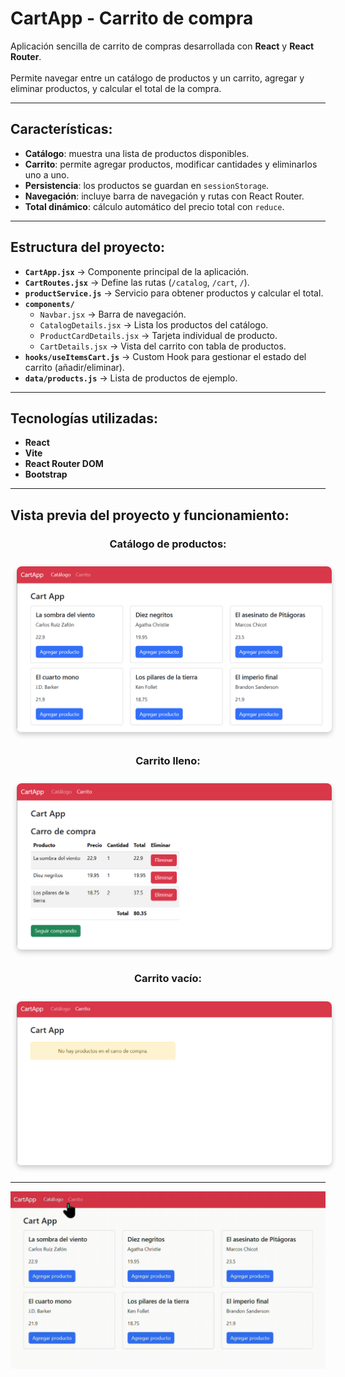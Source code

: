 # CartApp - Carrito de compra

Aplicación sencilla de carrito de compras desarrollada con **React** y **React Router**.  
<br>
Permite navegar entre un catálogo de productos y un carrito, agregar y eliminar productos, y calcular el total de la compra.

---

## Características:

- **Catálogo**: muestra una lista de productos disponibles.  
- **Carrito**: permite agregar productos, modificar cantidades y eliminarlos uno a uno.  
- **Persistencia**: los productos se guardan en `sessionStorage`.  
- **Navegación**: incluye barra de navegación y rutas con React Router.  
- **Total dinámico**: cálculo automático del precio total con `reduce`.

---

## Estructura del proyecto:

- **`CartApp.jsx`** → Componente principal de la aplicación.  
- **`CartRoutes.jsx`** → Define las rutas (`/catalog`, `/cart`, `/`).  
- **`productService.js`** → Servicio para obtener productos y calcular el total.  
- **`components/`**  
  - `Navbar.jsx` → Barra de navegación.  
  - `CatalogDetails.jsx` → Lista los productos del catálogo.  
  - `ProductCardDetails.jsx` → Tarjeta individual de producto.  
  - `CartDetails.jsx` → Vista del carrito con tabla de productos.  
- **`hooks/useItemsCart.js`** → Custom Hook para gestionar el estado del carrito (añadir/eliminar).  
- **`data/products.js`** → Lista de productos de ejemplo.

---

## Tecnologías utilizadas:

- **React**
- **Vite**
- **React Router DOM**
- **Bootstrap**

---

## Vista previa del proyecto y funcionamiento:

<div align="center">

### Catálogo de productos:
<img src="https://raw.githubusercontent.com/APoves/DAW-aprendizaje/main/Cart%20(React)/src/assets/products.png" alt="Productos" width="600" style="margin: 10px; border-radius: 8px; box-shadow: 0 4px 8px rgba(0,0,0,0.2);">

### Carrito lleno:
<img src="https://raw.githubusercontent.com/APoves/DAW-aprendizaje/main/Cart%20(React)/src/assets/cart-full.png" alt="Carrito lleno" width="600" style="margin: 10px; border-radius: 8px; box-shadow: 0 4px 8px rgba(0,0,0,0.2);">

### Carrito vacío:
<img src="https://raw.githubusercontent.com/APoves/DAW-aprendizaje/main/Cart%20(React)/src/assets/cart-empty.png" alt="Carrito vacío" width="600" style="margin: 10px; border-radius: 8px; box-shadow: 0 4px 8px rgba(0,0,0,0.2);">

</div>

---

![Demo CartApp](https://raw.githubusercontent.com/APoves/DAW-aprendizaje/main/Cart%20(React)/src/assets/demo-CartApp.gif)